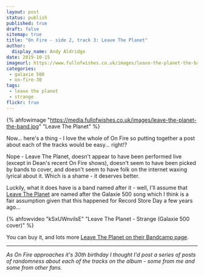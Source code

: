 ```yaml
---
layout: post
status: publish
published: true
draft: false
sitemap: true
title: "On Fire - side 2, track 3: Leave The Planet"
author:
  display_name: Andy Aldridge
date: 2019-10-15
imageurl: https://www.fullofwishes.co.uk/images/leave-the-planet-the-band.jpg
categories:
 - galaxie 500
 - on-fire-30
tags:
 - leave the planet
 - strange
flickr: true
---
```


{% ahfowimage "https://media.fullofwishes.co.uk/images/leave-the-planet-the-band.jpg" "Leave The Planet" %}

Now... here's a thing - I love the whole of On Fire so putting together a post about each of the tracks would be easy... right!?

Nope - Leave The Planet, doesn't appear to have been performed live (except in Dean's recent On Fire shows), doesn't seem to have been picked by bands to cover, and doesn't seem to have folk on the internet waxing lyrical about it. Which is a shame - it deserves better.

Luckily, what it does have is a band named after it  - well, I'll assume that [Leave The Planet](https://leavetheplanet.bandcamp.com/) are named after the Galaxie 500 song which I think is a fair assumption given that this happened for Record Store Day a few years ago...

{% ahfowvideo "kSxUWnvilsE" "Leave The Planet - Strange (Galaxie 500 cover)" %}

You can buy it, and lots more [Leave The Planet on their Bandcamp page](https://leavetheplanet.bandcamp.com/).

---

_As On Fire approaches it's 30th birthday I thought I'd post a series of posts of randomness about each of the tracks on the album - some from me and some from other fans._